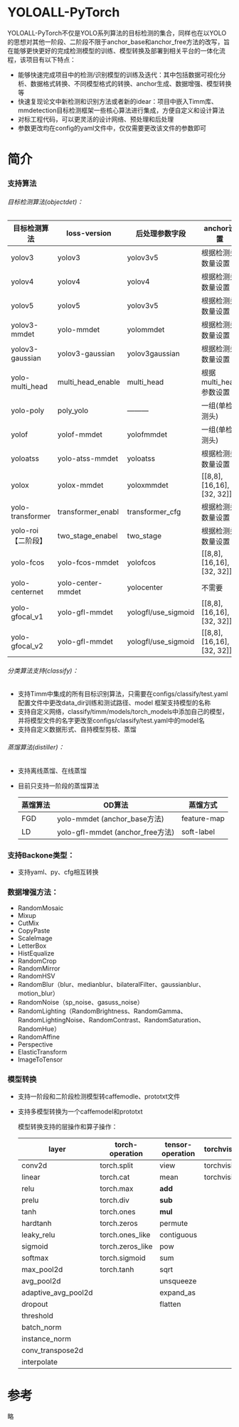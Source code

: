 # YOLOALL-PyTorch

YOLOALL-PyTorch不仅是YOLO系列算法的目标检测的集合，同样也在以YOLO的思想对其他一阶段、二阶段不限于anchor_base和anchor_free方法的改写，旨在能够更快更好的完成检测模型的训练、模型转换及部署到相关平台的一体化流程，该项目有以下特点：

- 能够快速完成项目中的检测/识别模型的训练及迭代：其中包括数据可视化分析、数据格式转换、不同模型格式的转换、anchor生成、数据增强、模型转换等
- 快速复现论文中新检测和识别方法或者新的idear：项目中嵌入Timm库、mmdetection目标检测框架一些核心算法进行集成，方便自定义和设计算法
- 对标工程代码，可以更灵活的设计网络、预处理和后处理
- 参数更改均在config的yaml文件中，仅仅需要更改该文件的参数即可

# 简介

### 支持算法

###### 目标检测算法(objectdet)：

| 目标检测算法       | loss-version      | 后处理参数字段      | anchor设置                 |
| ------------------ | ----------------- | ------------------- | -------------------------- |
| yolov3             | yolov3            | yolov3v5            | 根据检测头数量设置         |
| yolov4             | yolov4            | yolov4              | 根据检测头数量设置         |
| yolov5             | yolov5            | yolov3v5            | 根据检测头数量设置         |
| yolov3-mmdet       | yolo-mmdet        | yolommdet           | 根据检测头数量设置         |
| yolov3-gaussian    | yolov3-gaussian   | yolov3gaussian      | 根据检测头数量设置         |
| yolo-multi_head    | multi_head_enable | multi_head          | 根据multi_head参数设置     |
| yolo-poly          | poly_yolo         | ———                 | 一组(单检测头)             |
| yolof              | yolof-mmdet       | yolofmmdet          | 一组(单检测头)             |
| yoloatss           | yolo-atss-mmdet   | yoloatss            | 根据检测头数量设置         |
| yolox              | yolox-mmdet       | yoloxmmdet          | [[8,8], [16,16], [32, 32]] |
| yolo-transformer   | transformer_enabl | transformer_cfg     | 根据检测头数量设置         |
| yolo-roi【二阶段】 | two_stage_enabel  | two_stage           | 根据检测头数量设置         |
| yolo-fcos          | yolo-fcos-mmdet   | yolofcos            | [[8,8], [16,16], [32, 32]] |
| yolo-centernet     | yolo-center-mmdet | yolocenter          | 不需要                     |
| yolo-gfocal_v1     | yolo-gfl-mmdet    | yologfl/use_sigmoid | [[8,8], [16,16], [32, 32]] |
| yolo-gfocal_v2     | yolo-gfl-mmdet    | yologfl/use_sigmoid | [[8,8], [16,16], [32, 32]] |

###### 分类算法支持(classify)：

- 支持Timm中集成的所有目标识别算法，只需要在configs/classify/test.yaml 配置文件中更改data_dir训练和测试路径、model 框架支持模型的名称
- 支持自定义网络，classify/timm/models/torch_models中添加自己的模型，并将模型文件的名字更改至configs/classify/test.yaml中的model名
- 支持自定义数据形式、自持模型剪枝、蒸馏

###### 蒸馏算法(distiller)：

- 支持离线蒸馏、在线蒸馏

- 目前只支持一阶段的蒸馏算法

  | 蒸馏算法 | OD算法                           | 蒸馏方式    |
  | -------- | -------------------------------- | ----------- |
  | FGD      | yolo-mmdet (anchor_base方法)     | feature-map |
  | LD       | yolo-gfl-mmdet (anchor_free方法) | soft-label  |

### **支持Backone类型**：

- 支持yaml、py、cfg相互转换

### 数据增强方法：

- RandomMosaic
- Mixup
- CutMix
- CopyPaste
- ScaleImage
- LetterBox
- HistEqualize
- RandomCrop
- RandomMirror
- RandomHSV
- RandomBlur（blur、medianblur、bilateralFilter、gaussianblur、motion_blur）
- RandomNoise（sp_noise、gasuss_noise）
- RandomLighting（RandomBrightness、RandomGamma、RandomLightingNoise、RandomContrast、RandomSaturation、RandomHue）
- RandomAffine
- Perspective
- ElasticTransform
- ImageToTensor

### 模型转换

- 支持一阶段和二阶段检测模型转caffemodle、prototxt文件

- 支持多模型转换为一个caffemodel和prototxt

  模型转换支持的层操作和算子操作：

  | layer               | torch-operation  | tensor-operation | torchvision_operation |
  | ------------------- | ---------------- | ---------------- | --------------------- |
  | conv2d              | torch.split      | view             | torchvision.roi_pool  |
  | linear              | torch.cat        | mean             | torchvision.roi_align |
  | relu                | torch.max        | __add__          |                       |
  | prelu               | torch.div        | __sub__          |                       |
  | tanh                | torch.ones       | __mul__          |                       |
  | hardtanh            | torch.zeros      | permute          |                       |
  | leaky_relu          | torch.ones_like  | contiguous       |                       |
  | sigmoid             | torch.zeros_like | pow              |                       |
  | softmax             | torch.sigmoid    | sum              |                       |
  | max_pool2d          | torch.tanh       | sqrt             |                       |
  | avg_pool2d          |                  | unsqueeze        |                       |
  | adaptive_avg_pool2d |                  | expand_as        |                       |
  | dropout             |                  | flatten          |                       |
  | threshold           |                  |                  |                       |
  | batch_norm          |                  |                  |                       |
  | instance_norm       |                  |                  |                       |
  | conv_transpose2d    |                  |                  |                       |
  | interpolate         |                  |                  |                       |

  

# 参考

略



